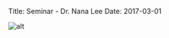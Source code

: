 Title: Seminar - Dr. Nana Lee
Date: 2017-03-01

![alt]({filename}/posters/2017/seminar-nana-lee.jpg)
